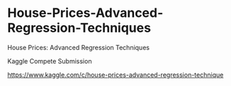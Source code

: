 # House-Prices-Advanced-Regression-Techniques
House Prices: Advanced Regression Techniques

Kaggle Compete Submission

https://www.kaggle.com/c/house-prices-advanced-regression-technique
